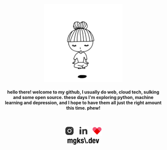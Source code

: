 <p align="center">
  <a href="https://github.com/mgks/zen"><img width="250" src="https://raw.githubusercontent.com/mgks/mgks/main/res/zen.gif" ref="Zen by QTQR8R - http://www.ivyiby.com/zen"></a>
</p>
<h4 align="center">hello there! 
welcome to my github, I usually do web, cloud tech, sulking and some open source. these days I'm exploring python, machine learning and depression, and I hope to have them all just the right amount this time. phew!</h4>
<br />
<p align="center"><!-- &nbsp; <a href="https://mgks.dev" title="Blog: mgks.dev"><img title="zen by @qtqr8r" width="32" src="https://raw.githubusercontent.com/mgks/mgks/main/res/mgks.dev-logo-192.png" /></a>&nbsp; --><a href="https://www.instagram.com/getmgks/" title="Instagram"><img width="32" src="https://raw.githubusercontent.com/mgks/mgks/main/res/icons/instagram-gray.png" /></a> &nbsp; <a href="https://www.linkedin.com/in/mgks/" title="LinkedIn"><img width="32" src="https://raw.githubusercontent.com/mgks/mgks/main/res/icons/linkedin-gray.png" /></a> &nbsp; <a href="https://ko-fi.com/getmgks" title="Support me on ko-fi"><img width="32" src="https://raw.githubusercontent.com/mgks/mgks/main/res/icons/ic-heart.png"></a><br /><a href="https://mgks.dev" title="blog: open source, problem solving and some trash talk"><img width="104" src="https://github.com/mgks/mgks/blob/main/res/mgks.dev-name.png" /></a></p>

